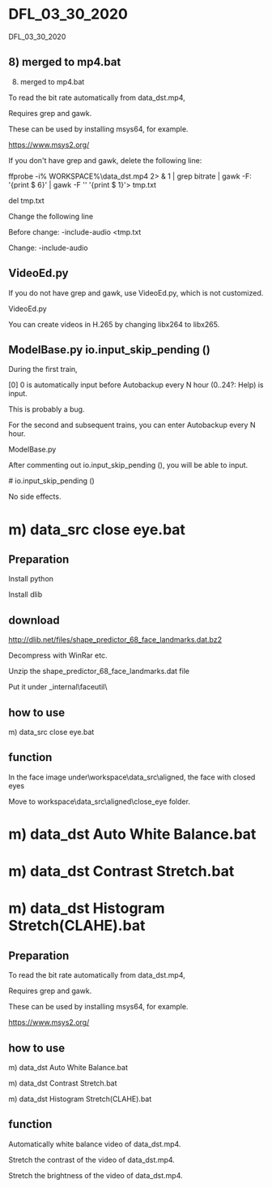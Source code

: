 # DFL_03_30_2020
 DFL_03_30_2020

## 8) merged to mp4.bat

8) merged to mp4.bat

To read the bit rate automatically from data_dst.mp4,

Requires grep and gawk.

These can be used by installing msys64, for example.

https://www.msys2.org/

If you don't have grep and gawk, delete the following line:

ffprobe -i% WORKSPACE%\data_dst.mp4 2> & 1 | grep bitrate | gawk -F: '{print $ 6}' | gawk -F '' '{print $ 1}'> tmp.txt

del tmp.txt

Change the following line

Before change: -include-audio <tmp.txt

Change: -include-audio


## VideoEd.py

If you do not have grep and gawk, use VideoEd.py, which is not customized.

VideoEd.py

You can create videos in H.265 by changing libx264 to libx265.


## ModelBase.py  io.input_skip_pending ()

During the first train,

[0] 0 is automatically input before Autobackup every N hour (0..24?: Help) is input.

This is probably a bug.

For the second and subsequent trains, you can enter Autobackup every N hour.

ModelBase.py

After commenting out io.input_skip_pending (), you will be able to input.

\# io.input_skip_pending ()

No side effects.


# m) data_src close eye.bat

## Preparation

Install python

Install dlib

## download

http://dlib.net/files/shape_predictor_68_face_landmarks.dat.bz2

Decompress with WinRar etc.

Unzip the shape_predictor_68_face_landmarks.dat file

Put it under _internal\faceutil\

## how to use

m) data_src close eye.bat

## function

In the face image under\workspace\data_src\aligned, the face with closed eyes

Move to workspace\data_src\aligned\close_eye folder.


# m) data_dst Auto White Balance.bat
# m) data_dst Contrast Stretch.bat
# m) data_dst Histogram Stretch(CLAHE).bat

## Preparation

To read the bit rate automatically from data_dst.mp4,

Requires grep and gawk.

These can be used by installing msys64, for example.

https://www.msys2.org/

## how to use

m) data_dst Auto White Balance.bat

m) data_dst Contrast Stretch.bat

m) data_dst Histogram Stretch(CLAHE).bat


## function

Automatically white balance video of data_dst.mp4.

Stretch the contrast of the video of data_dst.mp4.

Stretch the brightness of the video of data_dst.mp4.
